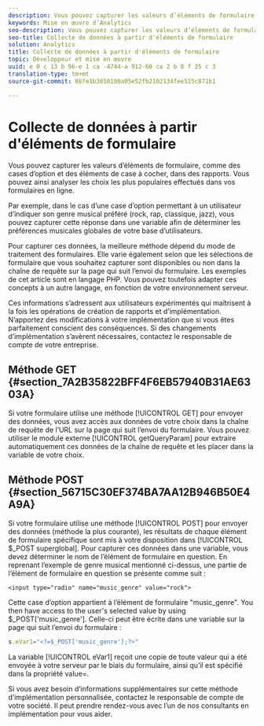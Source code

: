 ```yaml
---
description: Vous pouvez capturer les valeurs d’éléments de formulaire, comme des cases d’option et des éléments de case à cocher, dans des rapports. Vous pouvez ainsi analyser les choix les plus populaires effectués dans vos formulaires en ligne.
keywords: Mise en œuvre d’Analytics
seo-description: Vous pouvez capturer les valeurs d’éléments de formulaire, comme des cases d’option et des éléments de case à cocher, dans des rapports. Vous pouvez ainsi analyser les choix les plus populaires effectués dans vos formulaires en ligne.
seo-title: Collecte de données à partir d'éléments de formulaire
solution: Analytics
title: Collecte de données à partir d'éléments de formulaire
topic: Développeur et mise en œuvre
uuid: e 0 c 13 b 96-e 1 ca -4744-a 912-60 ca 2 b 8 f 25 c 3
translation-type: tm+mt
source-git-commit: 86fe1b3650100a05e52fb2102134fee515c871b1

---
```



# Collecte de données à partir d'éléments de formulaire

Vous pouvez capturer les valeurs d’éléments de formulaire, comme des cases d’option et des éléments de case à cocher, dans des rapports. Vous pouvez ainsi analyser les choix les plus populaires effectués dans vos formulaires en ligne.

Par exemple, dans le cas d’une case d’option permettant à un utilisateur d’indiquer son genre musical préféré (rock, rap, classique, jazz), vous pouvez capturer cette réponse dans une variable afin de déterminer les préférences musicales globales de votre base d’utilisateurs.

Pour capturer ces données, la meilleure méthode dépend du mode de traitement des formulaires. Elle varie également selon que les sélections de formulaire que vous souhaitez capturer sont disponibles ou non dans la chaîne de requête sur la page qui suit l’envoi du formulaire. Les exemples de cet article sont en langage PHP. Vous pouvez toutefois adapter ces concepts à un autre langage, en fonction de votre environnement serveur.

Ces informations s’adressent aux utilisateurs expérimentés qui maîtrisent à la fois les opérations de création de rapports et d’implémentation. N’apportez des modifications à votre implémentation que si vous êtes parfaitement conscient des conséquences. Si des changements d’implémentation s’avèrent nécessaires, contactez le responsable de compte de votre entreprise.

## Méthode GET {#section_7A2B35822BFF4F6EB57940B31AE6303A}

Si votre formulaire utilise une méthode [!UICONTROL GET] pour envoyer des données, vous avez accès aux données de votre choix dans la chaîne de requête de l’URL sur la page qui suit l’envoi du formulaire. Vous pouvez utiliser le module externe  [!UICONTROL getQueryParam] pour extraire automatiquement ces données de la chaîne de requête et les placer dans la variable de votre choix.

## Méthode POST {#section_56715C30EF374BA7AA12B946B50E4A9A}

Si votre formulaire utilise une méthode [!UICONTROL POST] pour envoyer des données (méthode la plus courante), les résultats de chaque élément de formulaire spécifique sont mis à votre disposition dans [!UICONTROL $_POST superglobal]. Pour capturer ces données dans une variable, vous devez déterminer le nom de l’élément de formulaire en question. En reprenant l’exemple de genre musical mentionné ci-dessus, une partie de l’élément de formulaire en question se présente comme suit :

```
<input type="radio" name="music_genre" value="rock">
```

Cette case d’option appartient à l’élément de formulaire "music_genre". You then have access to the user's selected value by using $_POST['music_genre']. Celle-ci peut être écrite dans une variable sur la page qui suit l’envoi du formulaire :

```js
s.eVar1="<?=$_POST['music_genre'];?>"
```

La variable [!UICONTROL eVar1] reçoit une copie de toute valeur qui a été envoyée à votre serveur par le biais du formulaire, ainsi qu’il est spécifié dans la propriété value=.

Si vous avez besoin d’informations supplémentaires sur cette méthode d’implémentation personnalisée, contactez le responsable de compte de votre société. Il peut prendre rendez-vous avec l’un de nos consultants en implémentation pour vous aider.
